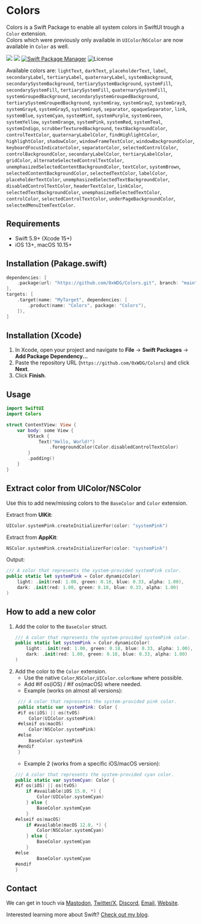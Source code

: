# Colors

Colors is a Swift Package to enable all system colors in SwiftUI trough a `Color` extension.  
Colors which were previously only available in `UIColor`/`NSColor` are now available in `Color` as well.

[![](https://img.shields.io/endpoint?url=https%3A%2F%2Fswiftpackageindex.com%2Fapi%2Fpackages%2F0xWDG%2FColors%2Fbadge%3Ftype%3Dplatforms)](https://swiftpackageindex.com/0xWDG/Colors)
[![](https://img.shields.io/endpoint?url=https%3A%2F%2Fswiftpackageindex.com%2Fapi%2Fpackages%2F0xWDG%2FColors%2Fbadge%3Ftype%3Dswift-versions)](https://swiftpackageindex.com/0xWDG/Colors)
[![Swift Package Manager](https://img.shields.io/badge/SPM-compatible-brightgreen.svg)](https://swift.org/package-manager)
![License](https://img.shields.io/github/license/0xWDG/Colors)

Available colors are: `lightText`, `darkText`, `placeholderText`, `label`, `secondaryLabel`, `tertiaryLabel`, `quaternaryLabel`, `systemBackground`, `secondarySystemBackground`, `tertiarySystemBackground`, `systemFill`, `secondarySystemFill`, `tertiarySystemFill`, `quaternarySystemFill`, `systemGroupedBackground`, `secondarySystemGroupedBackground`, `tertiarySystemGroupedBackground`, `systemGray`, `systemGray2`, `systemGray3`, `systemGray4`, `systemGray5`, `systemGray6`, `separator`, `opaqueSeparator`, `link`, `systemBlue`, `systemCyan`, `systemMint`, `systemPurple`, `systemGreen`, `systemYellow`, `systemOrange`, `systemPink`, `systemRed`, `systemTeal`, `systemIndigo`, `scrubberTexturedBackground`, `textBackgroundColor`, `controlTextColor`, `quaternaryLabelColor`, `findHighlightColor`, `highlightColor`, `shadowColor`, `windowFrameTextColor`, `windowBackgroundColor`, `keyboardFocusIndicatorColor`, `separatorColor`, `selectedControlColor`, `controlBackgroundColor`, `secondaryLabelColor`, `tertiaryLabelColor`, `gridColor`, `alternateSelectedControlTextColor`, `unemphasizedSelectedContentBackgroundColor`, `textColor`, `systemBrown`, `selectedContentBackgroundColor`, `selectedTextColor`, `labelColor`, `placeholderTextColor`, `unemphasizedSelectedTextBackgroundColor`, `disabledControlTextColor`, `headerTextColor`, `linkColor`, `selectedTextBackgroundColor`, `unemphasizedSelectedTextColor`, `controlColor`, `selectedControlTextColor`, `underPageBackgroundColor`, `selectedMenuItemTextColor`.

## Requirements

- Swift 5.9+ (Xcode 15+)
- iOS 13+, macOS 10.15+

## Installation (Pakage.swift)

```swift
dependencies: [
    .package(url: "https://github.com/0xWDG/Colors.git", branch: "main"),
],
targets: [
    .target(name: "MyTarget", dependencies: [
        .product(name: "Colors", package: "Colors"),
    ]),
]
```

## Installation (Xcode)

1. In Xcode, open your project and navigate to **File** → **Swift Packages** → **Add Package Dependency...**
2. Paste the repository URL (`https://github.com/0xWDG/Colors`) and click **Next**.
3. Click **Finish**.

## Usage

```swift
import SwiftUI
import Colors

struct ContentView: View {
    var body: some View {
        VStack {
            Text("Hello, World!")
                .foregroundColor(Color.disabledControlTextColor)
        }
        .padding()
    }
}
```

## Extract color from UIColor/NSColor

Use this to add new/missing colors to the `BaseColor` and `Color` extension.

Extract from **UIKit**:
```swift
UIColor.systemPink.createInitializerFor(color: "systemPink")
```

Extract from **AppKit**:
```swift
NSColor.systemPink.createInitializerFor(color: "systemPink")
```

Output:
```swift
/// A color that represents the system-provided systemPink color.
public static let systemPink = Color.dynamicColor(
    light: .init(red: 1.00, green: 0.18, blue: 0.33, alpha: 1.00),
    dark: .init(red: 1.00, green: 0.18, blue: 0.33, alpha: 1.00)
)
```

## How to add a new color

1. Add the color to the `BaseColor` struct.
    ```swift
    /// A color that represents the system-provided systemPink color.
    public static let systemPink = Color.dynamicColor(
        light: .init(red: 1.00, green: 0.18, blue: 0.33, alpha: 1.00),
        dark: .init(red: 1.00, green: 0.18, blue: 0.33, alpha: 1.00)
    )
    ```
2. Add the color to the `Color` extension.
   - Use the native `Color`,`NSColor`,`UIColor.colorName` where possible.
   - Add #if os(iOS) / #if os(macOS) where needed.
   - Example (works on almost all versions):
   ```swift
    /// A color that represents the system-provided pink color.
    public static var systemPink: Color {
    #if os(iOS) || os(tvOS)
        Color(UIColor.systemPink)
    #elseif os(macOS)
        Color(NSColor.systemPink)
    #else
        BaseColor.systemPink
    #endif
    }
    ```
    - Example 2 (works from a specific iOS/macOS version):
    ```swift
    /// A color that represents the system-provided cyan color.
    public static var systemCyan: Color {
    #if os(iOS) || os(tvOS)
        if #available(iOS 15.0, *) {
            Color(UIColor.systemCyan)
        } else {
            BaseColor.systemCyan
        }
    #elseif os(macOS)
        if #available(macOS 12.0, *) {
            Color(NSColor.systemCyan)
        } else {
            BaseColor.systemCyan
        }
    #else
            BaseColor.systemCyan
    #endif
    }
    ```

## Contact

We can get in touch via [Mastodon](https://mastodon.social/@0xWDG), [Twitter/X](https://twitter.com/0xWDG), [Discord](https://discordapp.com/users/918438083861573692), [Email](mailto:email@wesleydegroot.nl), [Website](https://wesleydegroot.nl).

Interested learning more about Swift? [Check out my blog](https://wesleydegroot.nl/blog/).
